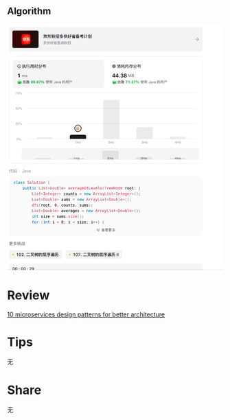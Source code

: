 ## Algorithm
![yueqingming-2023-08-13-lc](../../../images/temp/yueqingming-2023-03-10-lc.png)

# Review
[10 microservices design patterns for better architecture](https://medium.com/capital-one-tech/10-microservices-design-patterns-for-better-architecture-befa810ca44e)


# Tips
无

# Share
无 